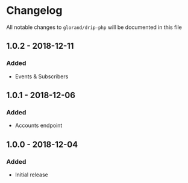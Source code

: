 # Changelog

All notable changes to `glorand/drip-php` will be documented in this file

## 1.0.2 - 2018-12-11
### Added
- Events & Subscribers

## 1.0.1 - 2018-12-06
### Added
- Accounts endpoint

## 1.0.0 - 2018-12-04
### Added
- Initial release